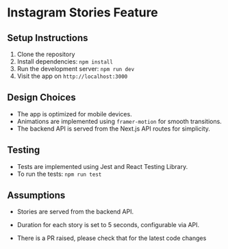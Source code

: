 # Instagram Stories Feature

## Setup Instructions

1. Clone the repository
2. Install dependencies: `npm install`
3. Run the development server: `npm run dev`
4. Visit the app on `http://localhost:3000`

## Design Choices

- The app is optimized for mobile devices.
- Animations are implemented using `framer-motion` for smooth transitions.
- The backend API is served from the Next.js API routes for simplicity.

## Testing

- Tests are implemented using Jest and React Testing Library.
- To run the tests: `npm run test`

## Assumptions

- Stories are served from the backend API.
- Duration for each story is set to 5 seconds, configurable via API.


- There is a PR raised, please check that for the latest code changes
